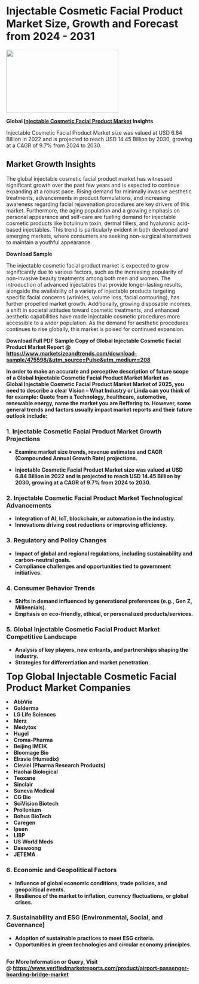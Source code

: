 <H1>Injectable Cosmetic Facial Product Market Size, Growth and Forecast from 2024 - 2031</H1><img class="aligncenter size-medium wp-image-584254" src="https://thirdeyenews.in/wp-content/uploads/2024/09/Global-Market-Research-300x168.jpeg" alt="" width="300" height="168" /><p><strong>Global&nbsp;<a href="https://www.marketsizeandtrends.com/download-sample/475598/&amp;utm_source=Pulse&amp;utm_medium=208">Injectable Cosmetic Facial Product Market</a> Insights</strong></p><p>Injectable Cosmetic Facial Product Market size was valued at USD 6.84 Billion in 2022 and is projected to reach USD 14.45 Billion by 2030, growing at a CAGR of 9.7% from 2024 to 2030.</p><p><h2>Market Growth Insights</h2> <p>The global injectable cosmetic facial product market has witnessed significant growth over the past few years and is expected to continue expanding at a robust pace. Rising demand for minimally invasive aesthetic treatments, advancements in product formulations, and increasing awareness regarding facial rejuvenation procedures are key drivers of this market. Furthermore, the aging population and a growing emphasis on personal appearance and self-care are fueling demand for injectable cosmetic products like botulinum toxin, dermal fillers, and hyaluronic acid-based injectables. This trend is particularly evident in both developed and emerging markets, where consumers are seeking non-surgical alternatives to maintain a youthful appearance.</p> <p><strong>Download Sample</strong></p> <p>The injectable cosmetic facial product market is expected to grow significantly due to various factors, such as the increasing popularity of non-invasive beauty treatments among both men and women. The introduction of advanced injectables that provide longer-lasting results, alongside the availability of a variety of injectable products targeting specific facial concerns (wrinkles, volume loss, facial contouring), has further propelled market growth. Additionally, growing disposable incomes, a shift in societal attitudes toward cosmetic treatments, and enhanced aesthetic capabilities have made injectable cosmetic procedures more accessible to a wider population. As the demand for aesthetic procedures continues to rise globally, this market is poised for continued expansion.</p> <p><strong></p><p><span class=""><strong>Download Full PDF Sample Copy of Global Injectable Cosmetic Facial Product Market Report</strong> @ <a href="https://www.marketsizeandtrends.com/download-sample/475598/&amp;utm_source=Pulse&amp;utm_medium=208" target="_blank">https://www.marketsizeandtrends.com/download-sample/475598/&amp;utm_source=Pulse&amp;utm_medium=208</a></span></p><p>In order to make an accurate and perceptive description of future scope of a Global&nbsp;Injectable Cosmetic Facial Product Market Market as Global&nbsp;Injectable Cosmetic Facial Product Market Market of 2025, you need to describe a clear Vision &ndash; What Industry or Linda can you think of for example: Quote from a Technology, healthcare, automotive, renewable energy, name the market you are Reffering to. However, some general trends and factors usually impact market reports and their future outlook include:</p><h3>1.&nbsp;<strong>Injectable Cosmetic Facial Product Market Growth Projections</strong></h3><ul><li>Examine market size trends, revenue estimates and CAGR (Compounded Annual Growth Rate) projections.</li><li><p>Injectable Cosmetic Facial Product Market size was valued at USD 6.84 Billion in 2022 and is projected to reach USD 14.45 Billion by 2030, growing at a CAGR of 9.7% from 2024 to 2030.</p></li></ul><h3>2.&nbsp;<strong>Injectable Cosmetic Facial Product Market Technological Advancements</strong></h3><ul><li>Integration of AI, IoT, blockchain, or automation in the industry.</li><li>Innovations driving cost reductions or improving efficiency.</li></ul><h3>3.&nbsp;<strong>Regulatory and Policy Changes</strong></h3><ul><li>Impact of global and regional regulations, including sustainability and carbon-neutral goals.</li><li>Compliance challenges and opportunities tied to government initiatives.</li></ul><h3>4.&nbsp;<strong>Consumer Behavior Trends</strong></h3><ul><li>Shifts in demand influenced by generational preferences (e.g., Gen Z, Millennials).</li><li>Emphasis on eco-friendly, ethical, or personalized products/services.</li></ul><h3>5.&nbsp;<strong>Global Injectable Cosmetic Facial Product Market Competitive Landscape</strong></h3><ul><li>Analysis of key players, new entrants, and partnerships shaping the industry.</li><li>Strategies for differentiation and market penetration.</li></ul><p data-pm-slice="1 1 []"><span style="color: inherit; font-family: inherit; font-size: 25px;">Top Global Injectable Cosmetic Facial Product Market Companies</span></p><div class="" data-test-id=""><p><li>AbbVie</li><li> Galderma</li><li> LG Life Sciences</li><li> Merz</li><li> Medytox</li><li> Hugel</li><li> Croma-Pharma</li><li> Beijing IMEIK</li><li> Bloomage Bio</li><li> Elravie (Humedix)</li><li> Cleviel (Pharma Research Products)</li><li> Haohai Biological</li><li> Teoxane</li><li> Sinclair</li><li> Suneva Medical</li><li> CG Bio</li><li> SciVision Biotech</li><li> Prollenium</li><li> Bohus BioTech</li><li> Caregen</li><li> Ipsen</li><li> LIBP</li><li> US World Meds</li><li> Daewoong</li><li> JETEMA</li></p></div><h3>6.&nbsp;<strong>Economic and Geopolitical Factors</strong></h3><ul><li>Influence of global economic conditions, trade policies, and geopolitical events.</li><li>Resilience of the market to inflation, currency fluctuations, or global crises.</li></ul><h3>7.&nbsp;<strong>Sustainability and ESG (Environmental, Social, and Governance)</strong></h3><ul><li>Adoption of sustainable practices to meet ESG criteria.</li><li>Opportunities in green technologies and circular economy principles.</li></ul><h2><strong style="font-size: 14px;">For More Information or Query, Visit @&nbsp;</strong><a style="background-color: #ffffff; font-size: 14px;" href="https://www.marketsizeandtrends.com/report/injectable-cosmetic-facial-product-market/" target="_blank">https://www.verifiedmarketreports.com/product/airport-passenger-boarding-bridge-market</a></h2>
